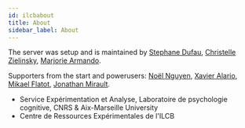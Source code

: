 ```yaml
---
id: ilcbabout
title: About
sidebar_label: About
---
```


The server was setup and is maintained by [Stephane Dufau](https://lpc.univ-amu.fr/fr/profile/dufau-stephane), [Christelle Zielinsky](http://www.lpl-aix.fr/contact/christelle-zielinski/), [Marjorie Armando](https://fr.linkedin.com/in/marjorie-armando-97a604173).

Supporters from the start and powerusers: [Noël Nguyen](https://cv.archives-ouvertes.fr/noel-nguyen), [Xavier Alario](https://lpc.univ-amu.fr/fr/profile/alario-francois-xavier), [Mikael Flatot](https://fr.linkedin.com/in/mikael-flatot-blin-5a3a33103), [Jonathan Mirault](https://lpc.univ-amu.fr/fr/profile/mirault-jonathan).

- Service Expérimentation et Analyse, Laboratoire de psychologie cognitive, CNRS & Aix-Marseille University
- Centre de Ressources Expérimentales de l'ILCB
